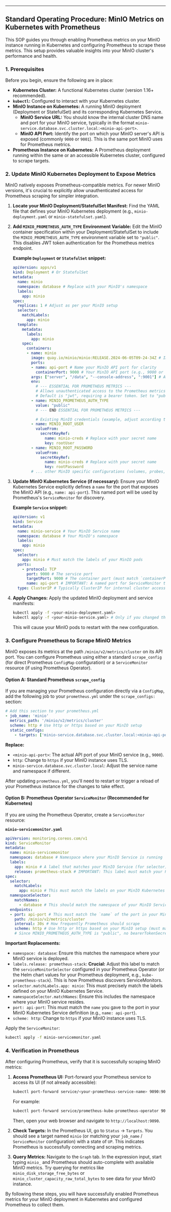 
-----

## Standard Operating Procedure: MinIO Metrics on Kubernetes with Prometheus

This SOP guides you through enabling Prometheus metrics on your MinIO instance running in Kubernetes and configuring Prometheus to scrape these metrics. This setup provides valuable insights into your MinIO cluster's performance and health.

### 1\. Prerequisites

Before you begin, ensure the following are in place:

  * **Kubernetes Cluster:** A functional Kubernetes cluster (version 1.16+ recommended).
  * **`kubectl`:** Configured to interact with your Kubernetes cluster.
  * **MinIO Instance on Kubernetes:** A running MinIO deployment (Deployment or StatefulSet) and its corresponding Kubernetes Service.
      * **MinIO Service URL:** You should know the internal cluster DNS name and port for your MinIO service, typically in the format `minio-service.database.svc.cluster.local:<minio-api-port>`.
      * **MinIO API Port:** Identify the port on which your MinIO server's API is exposed (commonly `9000` or `9001`). This is the same port MinIO uses for Prometheus metrics.
  * **Prometheus Instance on Kubernetes:** A Prometheus deployment running within the same or an accessible Kubernetes cluster, configured to scrape targets.

### 2\. Update MinIO Kubernetes Deployment to Expose Metrics

MinIO natively exposes Prometheus-compatible metrics. For newer MinIO versions, it's crucial to explicitly allow unauthenticated access for Prometheus scraping for simpler integration.

1.  **Locate your MinIO Deployment/StatefulSet Manifest:**
    Find the YAML file that defines your MinIO Kubernetes deployment (e.g., `minio-deployment.yaml` or `minio-statefulset.yaml`).

2.  **Add `MINIO_PROMETHEUS_AUTH_TYPE` Environment Variable:**
    Edit the MinIO container specification within your Deployment/StatefulSet to include the `MINIO_PROMETHEUS_AUTH_TYPE` environment variable set to `"public"`. This disables JWT token authentication for the Prometheus metrics endpoint.

    **Example `Deployment` or `StatefulSet` snippet:**

    ```yaml
    apiVersion: apps/v1
    kind: Deployment # Or StatefulSet
    metadata:
      name: minio
      namespace: database # Replace with your MinIO's namespace
      labels:
        app: minio
    spec:
      replicas: 1 # Adjust as per your MinIO setup
      selector:
        matchLabels:
          app: minio
      template:
        metadata:
          labels:
            app: minio
        spec:
          containers:
          - name: minio
            image: quay.io/minio/minio:RELEASE.2024-06-05T09-24-34Z # IMPORTANT: Use a specific, stable version in production!
            ports:
            - name: api-port # Name your MinIO API port for clarity
              containerPort: 9000 # Your MinIO API port (e.g., 9000 or 9001)
            args: ["server", "/data", "--console-address", ":9001"] # Adjust args as per your MinIO setup
            env:
              # --- ESSENTIAL FOR PROMETHEUS METRICS ---
              # Allows unauthenticated access to the Prometheus metrics endpoint.
              # Default is "jwt", requiring a bearer token. Set to "public" for simpler scraping.
            - name: MINIO_PROMETHEUS_AUTH_TYPE
              value: "public"
              # --- END ESSENTIAL FOR PROMETHEUS METRICS ---

              # Existing MinIO credentials (example, adjust according to your setup)
            - name: MINIO_ROOT_USER
              valueFrom:
                secretKeyRef:
                  name: minio-creds # Replace with your secret name
                  key: rootUser
            - name: MINIO_ROOT_PASSWORD
              valueFrom:
                secretKeyRef:
                  name: minio-creds # Replace with your secret name
                  key: rootPassword
            # ... other MinIO specific configurations (volumes, probes, etc.)
    ```

3.  **Update MinIO Kubernetes Service (if necessary):**
    Ensure your MinIO Kubernetes Service explicitly defines a `name` for the port that exposes the MinIO API (e.g., `name: api-port`). This named port will be used by Prometheus's `ServiceMonitor` for discovery.

    **Example `Service` snippet:**

    ```yaml
    apiVersion: v1
    kind: Service
    metadata:
      name: minio-service # Your MinIO Service name
      namespace: database # Your MinIO's namespace
      labels:
        app: minio
    spec:
      selector:
        app: minio # Must match the labels of your MinIO pods
      ports:
        - protocol: TCP
          port: 9000 # The service port
          targetPort: 9000 # The container port (must match `containerPort` in Deployment)
          name: api-port # IMPORTANT: A named port for ServiceMonitor to reference
      type: ClusterIP # Typically ClusterIP for internal cluster access
    ```

4.  **Apply Changes:**
    Apply the updated MinIO deployment and service manifests:

    ```bash
    kubectl apply -f <your-minio-deployment.yaml>
    kubectl apply -f <your-minio-service.yaml> # Only if you changed the Service
    ```

    This will cause your MinIO pods to restart with the new configuration.

### 3\. Configure Prometheus to Scrape MinIO Metrics

MinIO exposes its metrics at the path `/minio/v2/metrics/cluster` on its API port. You can configure Prometheus using either a standard `scrape_config` (for direct Prometheus `ConfigMap` configuration) or a `ServiceMonitor` resource (if using Prometheus Operator).

#### Option A: Standard Prometheus `scrape_config`

If you are managing your Prometheus configuration directly via a `ConfigMap`, add the following job to your `prometheus.yml` under the `scrape_configs:` section:

```yaml
# Add this section to your prometheus.yml
- job_name: 'minio'
  metrics_path: '/minio/v2/metrics/cluster'
  scheme: http # Use http or https based on your MinIO setup
  static_configs:
    - targets: ['minio-service.database.svc.cluster.local:<minio-api-port>'] # Replace with your MinIO Service DNS name and port
```

**Replace:**

  * `<minio-api-port>`: The actual API port of your MinIO service (e.g., `9000`).
  * `http`: Change to `https` if your MinIO instance uses TLS.
  * `minio-service.database.svc.cluster.local`: Adjust the service name and namespace if different.

After updating `prometheus.yml`, you'll need to restart or trigger a reload of your Prometheus instance for the changes to take effect.

#### Option B: Prometheus Operator `ServiceMonitor` (Recommended for Kubernetes)

If you are using the Prometheus Operator, create a `ServiceMonitor` resource:

**`minio-servicemonitor.yaml`**

```yaml
apiVersion: monitoring.coreos.com/v1
kind: ServiceMonitor
metadata:
  name: minio-servicemonitor
  namespace: database # Namespace where your MinIO Service is running
  labels:
    app: minio # A label that matches your MinIO Service (for selector)
    release: prometheus-stack # IMPORTANT: This label must match your Prometheus Operator's serviceMonitorSelector
spec:
  selector:
    matchLabels:
      app: minio # This must match the labels on your MinIO Kubernetes Service
  namespaceSelector:
    matchNames:
      - database # This should match the namespace of your MinIO Service
  endpoints:
  - port: api-port # This must match the `name` of the port in your MinIO Service (e.g., `name: api-port`)
    path: /minio/v2/metrics/cluster
    interval: 30s # How frequently Prometheus should scrape
    scheme: http # Use http or https based on your MinIO setup (must match MinIO service)
    # Since MINIO_PROMETHEUS_AUTH_TYPE is "public", no bearerTokenSecret is needed here.
```

**Important Replacements:**

  * `namespace: database`: Ensure this matches the namespace where your MinIO service is deployed.
  * `labels.release: prometheus-stack`: **Crucial:** Adjust this label to match the `serviceMonitorSelector` configured in your Prometheus Operator (or the Helm chart values for your Prometheus deployment, e.g., `kube-prometheus-stack`). This is how Prometheus discovers ServiceMonitors.
  * `selector.matchLabels.app: minio`: This must precisely match the labels defined on your MinIO Kubernetes Service.
  * `namespaceSelector.matchNames`: Ensure this includes the namespace where your MinIO service resides.
  * `port: api-port`: This must match the `name` you gave to the port in your MinIO Kubernetes Service definition (e.g., `name: api-port`).
  * `scheme: http`: Change to `https` if your MinIO instance uses TLS.

Apply the `ServiceMonitor`:

```bash
kubectl apply -f minio-servicemonitor.yaml
```

### 4\. Verification in Prometheus

After configuring Prometheus, verify that it is successfully scraping MinIO metrics:

1.  **Access Prometheus UI:**
    Port-forward your Prometheus service to access its UI (if not already accessible):

    ```bash
    kubectl port-forward service/<your-prometheus-service-name> 9090:9090 -n <your-prometheus-namespace>
    ```

    For example:

    ```bash
    kubectl port-forward service/prometheus-kube-prometheus-operator 9090:9090 -n monitoring # Common for kube-prometheus-stack
    ```

    Then, open your web browser and navigate to `http://localhost:9090`.

2.  **Check Targets:**
    In the Prometheus UI, go to `Status` -\> `Targets`. You should see a target named `minio` (or matching your `job_name` / `ServiceMonitor` configuration) with a state of `UP`. This indicates Prometheus is successfully connecting and scraping metrics.

3.  **Query Metrics:**
    Navigate to the `Graph` tab. In the expression input, start typing `minio_` and Prometheus should auto-complete with available MinIO metrics. Try querying for metrics like `minio_disk_storage_free_bytes` or `minio_cluster_capacity_raw_total_bytes` to see data for your MinIO instance.

By following these steps, you will have successfully enabled Prometheus metrics for your MinIO deployment in Kubernetes and configured Prometheus to collect them.